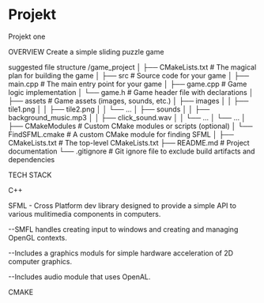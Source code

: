 # Projekt
Projekt one

OVERVIEW
Create a simple sliding puzzle game

suggested file structure
/game_project
│
├── CMakeLists.txt        # The magical plan for building the game
│
├── src                   # Source code for your game
│   ├── main.cpp          # The main entry point for your game
│   ├── game.cpp          # Game logic implementation
│   └── game.h            # Game header file with declarations
│
├── assets                # Game assets (images, sounds, etc.)
│   ├── images
│   │   ├── tile1.png
│   │   ├── tile2.png
│   │   └── ...
│   ├── sounds
│   │   ├── background_music.mp3
│   │   ├── click_sound.wav
│   │   └── ...
│   └── ...
│
├── CMakeModules          # Custom CMake modules or scripts (optional)
│   └── FindSFML.cmake    # A custom CMake module for finding SFML
│
├── CMakeLists.txt        # The top-level CMakeLists.txt
├── README.md             # Project documentation
└── .gitignore            # Git ignore file to exclude build artifacts and dependencies






TECH STACK

C++

SFML - Cross Platform dev library designed to provide a simple API to various mulitimedia components in computers.

--SMFL handles creating input to windows and creating and managing OpenGL contexts.

--Includes a graphics moduls for simple hardware acceleration of 2D computer graphics.

--Includes audio module that uses OpenAL.



CMAKE
